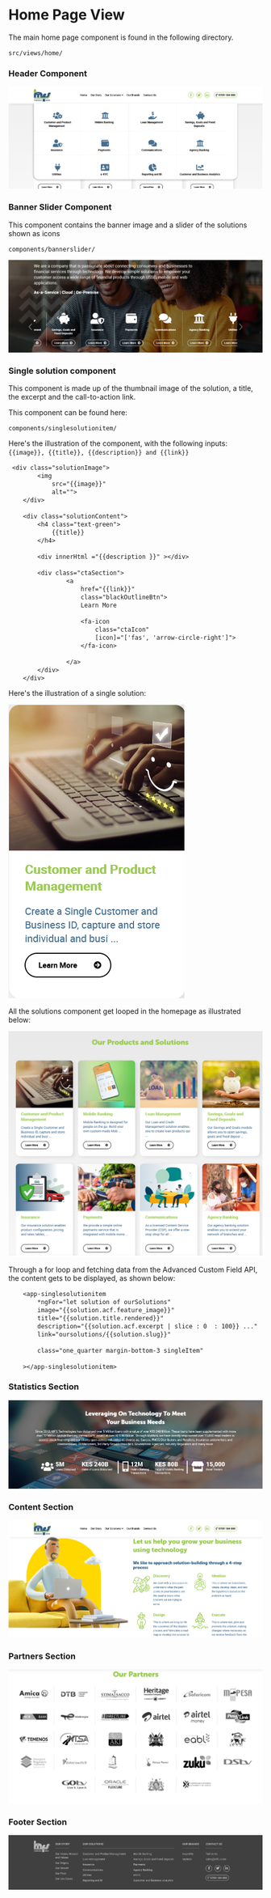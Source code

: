 # Home Page View

The main home page component is found in the following directory.

	src/views/home/

### Header Component

![Dropdown menu](images/home/dropdown-menu.png)

### Banner Slider Component

This component contains the banner image and a slider of the solutions shown as icons

	components/bannerslider/

![Banner slider](images/home/homepage-slider.png)

### Single solution component

This component is made up of the thumbnail image of the solution, a title, the excerpt and the call-to-action link.

This component can be found here:

	components/singlesolutionitem/

Here's the illustration of the component, with the following inputs: `{{image}}, {{title}}, {{description}} and {{link}}`

	 <div class="solutionImage">
            <img
                src="{{image}}"
                alt="">
        </div>

        <div class="solutionContent">
            <h4 class="text-green">
                {{title}}
            </h4>

			<div innerHtml ="{{description }}" ></div>

            <div class="ctaSection">
                    <a 
                        href="{{link}}"
                        class="blackOutlineBtn">
                        Learn More

                        <fa-icon
                            class="ctaIcon"
                            [icon]="['fas', 'arrow-circle-right']">
                        </fa-icon>

                    </a>
            </div>
        </div>

Here's the illustration of a single solution:

![solutions](images/home/single-solution.png)

All the solutions component get looped in the homepage as illustrated below:

![solutions](images/home/solutions.png)

Through a for loop and fetching data from the Advanced Custom Field API, the content gets to be displayed, as shown below:

        <app-singlesolutionitem
        	*ngFor="let solution of ourSolutions"
            image="{{solution.acf.feature_image}}"
            title="{{solution.title.rendered}}"
            description="{{solution.acf.excerpt | slice : 0  : 100}} ..."
            link="oursolutions/{{solution.slug}}"

            class="one_quarter margin-bottom-3 singleItem"

        ></app-singlesolutionitem>


### Statistics Section


![statistics](images/home/statistics.png)

### Content Section

![content-section](images/home/content-section.png)

### Partners Section

![partners](images/home/our-partners.png)

### Footer Section

![partners](images/home/footer.png)
